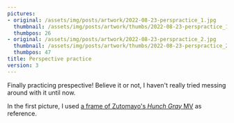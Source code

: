 ```yaml
---
pictures:
- original: /assets/img/posts/artwork/2022-08-23-perspractice_1.jpg
  thumbnail: /assets/img/posts/artwork/thumbs/2022-08-23-perspractice_1.jpg
  thumbpos: 26
- original: /assets/img/posts/artwork/2022-08-23-perspractice_2.jpg
  thumbnail: /assets/img/posts/artwork/thumbs/2022-08-23-perspractice_2.jpg
  thumbpos: 47
title: Perspective practice
version: 3
---
```


Finally practicing prespective!
Believe it or not, I haven't really tried messing around with it until now.

In the first picture, I used [a frame of Zutomayo's *Hunch Gray* MV](https://www.youtube.com/watch?v=ugpywe34_30) as reference.

